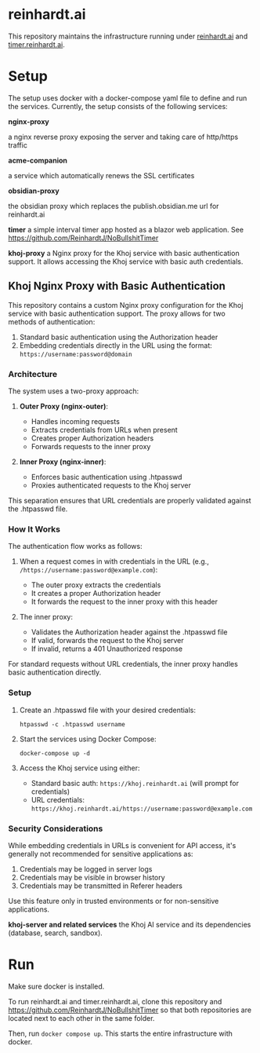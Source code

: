# reinhardt.ai

This repository maintains the infrastructure running under [reinhardt.ai](https://reinhardt.ai) and [timer.reinhardt.ai](https://timer.reinhardt.ai).

# Setup
The setup uses docker with a docker-compose yaml file to define and run the 
services. Currently, the setup consists of the following services:

**nginx-proxy**

a nginx reverse proxy exposing the server and taking care of http/https traffic

**acme-companion** 

a service which automatically renews the SSL certificates

**obsidian-proxy** 

the obsidian proxy which replaces the publish.obsidian.me url for reinhardt.ai 

**timer**
a simple interval timer app hosted as a blazor web application. See
https://github.com/ReinhardtJ/NoBullshitTimer

**khoj-proxy**
a Nginx proxy for the Khoj service with basic authentication support. It allows accessing the Khoj service with basic auth credentials.

## Khoj Nginx Proxy with Basic Authentication

This repository contains a custom Nginx proxy configuration for the Khoj service with basic authentication support. The proxy allows for two methods of authentication:

1. Standard basic authentication using the Authorization header
2. Embedding credentials directly in the URL using the format: `https://username:password@domain`

### Architecture

The system uses a two-proxy approach:

1. **Outer Proxy (nginx-outer)**:
   - Handles incoming requests
   - Extracts credentials from URLs when present
   - Creates proper Authorization headers
   - Forwards requests to the inner proxy

2. **Inner Proxy (nginx-inner)**:
   - Enforces basic authentication using .htpasswd
   - Proxies authenticated requests to the Khoj server

This separation ensures that URL credentials are properly validated against the .htpasswd file.

### How It Works

The authentication flow works as follows:

1. When a request comes in with credentials in the URL (e.g., `/https://username:password@example.com`):
   - The outer proxy extracts the credentials
   - It creates a proper Authorization header
   - It forwards the request to the inner proxy with this header

2. The inner proxy:
   - Validates the Authorization header against the .htpasswd file
   - If valid, forwards the request to the Khoj server
   - If invalid, returns a 401 Unauthorized response

For standard requests without URL credentials, the inner proxy handles basic authentication directly.

### Setup

1. Create an .htpasswd file with your desired credentials:
   ```
   htpasswd -c .htpasswd username
   ```

2. Start the services using Docker Compose:
   ```
   docker-compose up -d
   ```

3. Access the Khoj service using either:
   - Standard basic auth: `https://khoj.reinhardt.ai` (will prompt for credentials)
   - URL credentials: `https://khoj.reinhardt.ai/https://username:password@example.com`

### Security Considerations

While embedding credentials in URLs is convenient for API access, it's generally not recommended for sensitive applications as:

1. Credentials may be logged in server logs
2. Credentials may be visible in browser history
3. Credentials may be transmitted in Referer headers

Use this feature only in trusted environments or for non-sensitive applications.

**khoj-server and related services**
the Khoj AI service and its dependencies (database, search, sandbox).

# Run
Make sure docker is installed.

To run reinhardt.ai and timer.reinhardt.ai, clone this repository and
https://github.com/ReinhardtJ/NoBullshitTimer so that both repositories
are located next to each other in the same folder.

Then, run `docker compose up`. This starts the entire infrastructure with 
docker.
